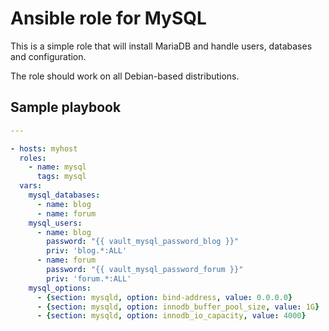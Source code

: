 # Ansible role for MySQL

This is a simple role that will install MariaDB and handle users, databases and configuration.

The role should work on all Debian-based distributions.

## Sample playbook

```yaml
---

- hosts: myhost
  roles:
    - name: mysql
      tags: mysql
  vars:
    mysql_databases:
      - name: blog
      - name: forum
    mysql_users:
      - name: blog
        password: "{{ vault_mysql_password_blog }}"
        priv: 'blog.*:ALL'
      - name: forum
        password: "{{ vault_mysql_password_forum }}"
        priv: 'forum.*:ALL'
    mysql_options:
      - {section: mysqld, option: bind-address, value: 0.0.0.0}
      - {section: mysqld, option: innodb_buffer_pool_size, value: 1G}
      - {section: mysqld, option: innodb_io_capacity, value: 4000}
```
